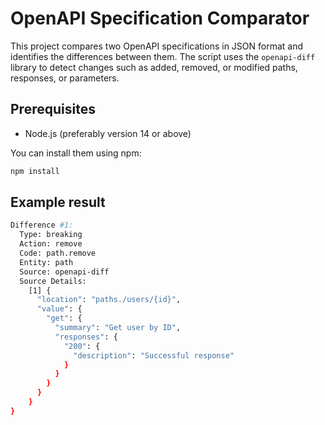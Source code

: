 # OpenAPI Specification Comparator

This project compares two OpenAPI specifications in JSON format and identifies the differences between them. The script uses the `openapi-diff` library to detect changes such as added, removed, or modified paths, responses, or parameters.

## Prerequisites

- Node.js (preferably version 14 or above)

You can install them using npm:

```sh
npm install
```

## Example result

```sh
Difference #1:
  Type: breaking
  Action: remove
  Code: path.remove
  Entity: path
  Source: openapi-diff
  Source Details:
    [1] {
      "location": "paths./users/{id}",
      "value": {
        "get": {
          "summary": "Get user by ID",
          "responses": {
            "200": {
              "description": "Successful response"
            }
          }
        }
      }
    }
}
```
